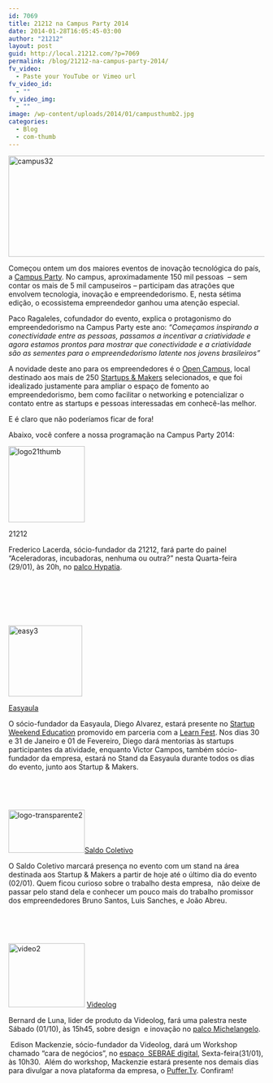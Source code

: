 ```yaml
---
id: 7069
title: 21212 na Campus Party 2014
date: 2014-01-28T16:05:45-03:00
author: "21212"
layout: post
guid: http://local.21212.com/?p=7069
permalink: /blog/21212-na-campus-party-2014/
fv_video:
  - Paste your YouTube or Vimeo url
fv_video_id:
  - ""
fv_video_img:
  - ""
image: /wp-content/uploads/2014/01/campusthumb2.jpg
categories:
  - Blog
  - com-thumb
---
```

<p dir="ltr">
  <a href="http://local.21212.com/wp-content/uploads/2014/01/campus32.jpg"><img class="aligncenter size-full wp-image-7071" alt="campus32" src="http://local.21212.com/wp-content/uploads/2014/01/campus32.jpg" width="540" height="199" srcset="http://localhost:8080/wp-content/uploads/2014/01/campus32.jpg 540w, http://localhost:8080/wp-content/uploads/2014/01/campus32-300x110.jpg 300w" sizes="(max-width: 540px) 100vw, 540px" /></a>
</p>

<p dir="ltr">
  Começou ontem um dos maiores eventos de inovação tecnológica do país, a <a href="http://www.campus-party.com.br/2014/edicao-2014.html">Campus Party</a>. No campus, aproximadamente 150 mil pessoas  &#8211; sem contar os mais de 5 mil campuseiros &#8211; participam das atrações que envolvem tecnologia, inovação e empreendedorismo. E, nesta sétima edição, o ecossistema empreendedor ganhou uma atenção especial.
</p>

<p dir="ltr">
  Paco Ragaleles, cofundador do evento, explica o protagonismo do empreendedorismo na Campus Party este ano: <em>&#8220;Começamos inspirando a conectividade entre as pessoas, passamos a incentivar a criatividade e agora estamos prontos para mostrar que conectividade e a criatividade são as sementes para o empreendedorismo latente nos jovens brasileiros&#8221;</em>
</p>

A novidade deste ano para os empreendedores é o [Open Campus](http://www.campus-party.com.br/2014/opencampus.html), local destinado aos mais de 250 [Startups & Makers](http://www.campus-party.com.br/2014/startup-makers-camp.html) selecionados, e que foi idealizado justamente para ampliar o espaço de fomento ao empreendedorismo, bem como facilitar o networking e potencializar o contato entre as startups e pessoas interessadas em conhecê-las melhor.

E é claro que não poderíamos ficar de fora!

Abaixo, você confere a nossa programação na Campus Party 2014:

<p dir="ltr">
  <a href="http://local.21212.com/wp-content/uploads/2014/01/logo21thumb.jpg"><img class="size-full wp-image-7076 alignleft" alt="logo21thumb" src="http://local.21212.com/wp-content/uploads/2014/01/logo21thumb.jpg" width="150" height="150" /></a>
</p>

<p dir="ltr">
  21212
</p>

<p dir="ltr">
  Frederico Lacerda, sócio-fundador da 21212, fará parte do painel “Aceleradoras, incubadoras, nenhuma ou outra?” nesta Quarta-feira (29/01), às 20h, no <a href="http://www.campus-party.com.br/2014/Hypatia.html">palco Hypatia</a>.
</p>

&nbsp;

&nbsp;

&nbsp;

<img class="size-full wp-image-7082 alignleft" alt="easy3" src="http://local.21212.com/wp-content/uploads/2014/01/easy3.png" width="145" height="140" />

[Easyaula](http://www.easyaula.com.br/)

O sócio-fundador da Easyaula, Diego Alvarez, estará presente no [Startup Weekend Education](http://pt.slideshare.net/luizsgomes/conhea-o-startup-weekend-education-29544068) promovido em parceria com a [Learn Fest](http://www.learnfest.org/). Nos dias 30 e 31 de Janeiro e 01 de Fevereiro, Diego dará mentorias às startups participantes da atividade, enquanto Victor Campos, também sócio-fundador da empresa, estará no Stand da Easyaula durante todos os dias do evento, junto aos Startup & Makers.

&nbsp;

&nbsp;

[<img class="size-full wp-image-7075 alignleft" alt="logo-transparente2" src="http://local.21212.com/wp-content/uploads/2014/01/logo-transparente2.png" width="150" height="85" />](http://local.21212.com/wp-content/uploads/2014/01/logo-transparente2.png)[Saldo Coletivo](http://www.saldocoletivo.com.br/)

O Saldo Coletivo marcará presença no evento com um stand na área destinada aos Startup & Makers a partir de hoje até o último dia do evento (02/01). Quem ficou curioso sobre o trabalho desta empresa,  não deixe de passar pelo stand dela e conhecer um pouco mais do trabalho promissor dos empreendedores Bruno Santos, Luis Sanches, e João Abreu.

&nbsp;

&nbsp;

[<img class="size-full wp-image-7074 alignleft" alt="video2" src="http://local.21212.com/wp-content/uploads/2014/01/video2.jpg" width="150" height="126" />](http://local.21212.com/wp-content/uploads/2014/01/video2.jpg) [Videolog](http://videolog.tv/)

Bernard de Luna, lider de produto da Videolog, fará uma palestra neste Sábado (01/10), às 15h45, sobre design  e inovação no [palco Michelangelo](http://www.campus-party.com.br/2014/michelangelo.html).

<p dir="ltr">
   Edison Mackenzie, sócio-fundador da Videolog, dará um Workshop chamado “cara de negócios”, no <a href="http://www.campus-party.com.br/2014/espaco-sebraedigital.html#sala2">espaço  SEBRAE digital</a>, Sexta-feira(31/01), às 10h30.  Além do workshop, Mackenzie estará presente nos demais dias para divulgar a nova plataforma da empresa, o <a href="http://puffer.tv/">Puffer.Tv</a>. Confiram!
</p>